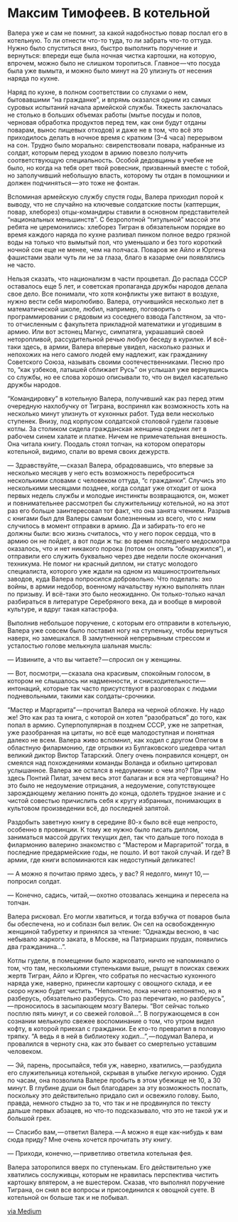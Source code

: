 # Максим Тимофеев. В котельной

Валера уже и сам не помнит, за какой надобностью повар послал его в
котельную. То ли отнести что-то туда, то ли забрать что-то оттуда.
Нужно было спуститься вниз, быстро выполнить поручение и вернуться:
впереди еще была ночная чистка картошки, на которую, впрочем, можно
было не слишком торопиться. Главное — что посуда была уже вымыта, и
можно было минут на 20 улизнуть от несения наряда по кухне.

Наряд по кухне, в полном соответствии со слухами о нем, бытовавшими “на
гражданке”, и впрямь оказался одним из самых суровых испытаний начала
армейской службы. Тяжесть заключалась не столько в больших объемах
работы (мытье посуды и полов, черновая обработка продуктов перед тем,
как они будут отданы поварам, вынос пищевых отходов) и даже не в том,
что всё это приходилось делать в ночное время с кратким (3–4 часа)
перерывом на сон. Трудно было морально: свирепствовали повара,
набранные из солдат, которым перед уходом в армию повезло получить
соответствующую специальность. Особой дедовщины в учебке не было, но
когда на тебя орет твой ровесник, призванный вместе с тобой, но
заполучивший небольшую власть, которому ты отдан в помощники и должен
подчиняться — это тоже не фонтан.

Вспоминая армейскую службу спустя годы, Валера приходил порой к выводу,
что не случайно на ключевые солдатские посты (каптерщик, повар,
хлеборез) отцы-командиры ставили в основном представителей
“национальных меньшинств”. С безропотной “титульной” массой эти ребята
не церемонились: хлеборез Тигран в обязательном порядке во время
каждого наряда по кухне разливал пинком полное ведро грязной воды на
только что вымытый пол, что уменьшало и без того короткий ночной сон
еще не менее, чем на полчаса. Поваров же Айло и Юргена фашистами звали
чуть ли не за глаза, благо в казарме они появлялись не часто.

Нельзя сказать, что национализм в части процветал. До распада СССР
оставалось еще 5 лет, и советская пропаганда дружбы народов делала свое
дело. Все понимали, что хотя конфликты уже витают в воздухе, нужно
вести себя миролюбиво. Валера, отучившийся несколько лет в
математической школе, любил, например, поговорить о программировании с
рядовым из соседнего взвода Галстяном, за что-то отчисленным с
факультета прикладной математики и угодившим в армию. Или вот эстонец
Магнус, симпатяга, украшавший своей неторопливой, рассудительной речью
любую беседу в курилке. И всё-таки здесь, в армии, Валера впервые
увидел, насколько разных и непохожих на него самого людей ему надлежит,
как гражданину Советского Союза, называть своими соотечественниками.
Песню про то, “как узбеков, латышей сближает Русь” он услышал уже
вернувшись со службы, но ее слова хорошо описывали то, что он видел
касательно дружбы народов.

“Командировку” в котельную Валера, получивший как раз перед этим
очередную нахлобучку от Тиграна, воспринял как возможность хоть на
несколько минут улизнуть от кухонных работ. Туда вели несколько
ступенек. Внизу, под корпусом солдатской столовой гудели газовые котлы.
За столиком сидела гражданская женщина средних лет в рабочем синем
халате и платке. Ничем не примечательная внешность. Она читала книгу.
Поодаль стоял топчан, на котором операторы котельной, видимо, спали во
время своих дежурств.

— Здравствуйте, — сказал Валера, обрадовавшись, что впервые за
несколько месяцев у него есть возможность переброситься несколькими
словами с человеком оттуда, “с гражданки”. Случись это несколькими
месяцами позднее, когда солдат уже отходит от шока первых недель службы
и молодые инстинкты возвращаются, он, может и повнимательнее рассмотрел
бы служительницу котельной, но на этот раз его больше заинтересовал тот
факт, что она занята чтением. Разрыв с книгами был для Валеры самым
болезненным из всего, что с ним случилось в момент отправки в армию. Да
и забирать-то его не должны были: всю жизнь считалось, что у него порок
сердца, что в армию он не пойдет, а вот поди ж ты: во время последнего
медосмотра оказалось, что и нет никакого порока (потом он опять
“обнаружился”), и отправили его служить буквально через две недели
после окончания техникума. Не помог ни красный диплом, ни статус
молодого специалиста, которого уже ждали на одном из машиностроительных
заводов, куда Валера попросился добровольно. Что поделать: эхо войны, в
армии недобор, военному начальству нужно выполнять план по призыву. И
всё-таки это было неожиданно. Он только-только начал разбираться в
литературе Серебряного века, да и вообще в мировой культуре, и вдруг
такая катастрофа.

Выполнив небольшое поручение, с которым его отправили в котельную,
Валера уже совсем было поставил ногу на ступеньку, чтобы вернуться
наверх, но замешкался. В замутненной непрерывным стрессом и усталостью
голове мелькнула шальная мысль:

— Извините, а что вы читаете? — спросил он у женщины.

— Вот, посмотри, — сказала она красивым, спокойным голосом, в котором
не слышалось ни надменности, и снисходительности — интонаций, которые
так часто присутствуют в разговорах с людьми подневольными, такими как
солдаты-срочники.

“Мастер и Маргарита” — прочитал Валера на черной обложке. Ну надо же!
Это как раз та книга, с которой он хотел “разобраться” до того, как
попал в армию. Суперпопулярная в позднем СССР, уже не запретная, уже
разобранная на цитаты, но всё еще малодоступная и понятная далеко не
всем. Валера живо вспомнил, как ходил с другом Олегом в областную
филармонию, где отрывки из Булгаковского шедевра читал великий диктор
Виктор Татарский. Олегу очень понравился концерт, он смеялся над
похождениями команды Воланда и обильно цитировал услышанное. Валера же
остался в недоумении: о чем это? При чем здесь Понтий Пилат, зачем весь
этот балаган и вся эта чертовщина? Но это было не недоумение отрицания,
а недоумение, сопутствующее зарождающему желанию понять до конца,
одолеть трудное знание и с чистой совестью причислить себя к кругу
избранных, понимающих в культовом произведении всё, до последней
запятой.

Раздобыть заветную книгу в середине 80-х было всё еще непросто,
особенно в провинции. К тому же нужно было писать диплом, заниматься
массой других текущих дел, так что дальше того похода в филармонию
валерино знакомство с “Мастером и Маргаритой” тогда, в последние
предармейские годы, не пошло. И вот такой случай. И где? В армии, где
книги вспоминаются как недоступный деликатес!

— А можно я почитаю прямо здесь, у вас? Я недолго, минут 10, — попросил
солдат.

— Конечно, садись, читай, — охотно отозвалась женщина и пересела на
топчан.

Валера рисковал. Его могли хватиться, и тогда взбучка от поваров была
бы обеспечена, но и соблазн был велик. Он сел на освобожденную женщиной
табуретку и принялся за чтение: “Однажды весною, в час небывало жаркого
заката, в Москве, на Патриарших прудах, появились два гражданина…”.

Котлы гудели, в помещении было жарковато, ничто не напоминало о том,
что там, несколькими ступеньками выше, рыщут в поисках свежих жертв
Тигран, Айло и Юрген, что собратья по несчастью кухонного наряда уже,
наверно, принесли картошку с овощного склада, и ее скоро нужно будет
чистить. “Непонятно, пока ничего непонятно, но я разберусь, обязательно
разберусь. Сто раз перечитаю, но разберусь”, — проносилось в засыпающем
мозгу Валеры. “Вот сейчас только посплю пять минут, и со свежей
головой…”. В погружающемся в сон сознании мелькнуло свежее воспоминание
о том, что утром видел кофту, в которой приехал с гражданки. Ее кто-то
превратил в половую тряпку. “А ведь я в ней в библиотеку
ходил…”, — подумал Валера, и провалился в черноту сна, как это бывает
со смертельно уставшим человеком.

— Эй, парень, просыпайся, тебя уж, наверно, хватились, — разбудила его
служительница котельной, скрывая в улыбке легкую иронию. Судя по часам,
она позволила Валере пробыть в этом убежище не 10, а 30 минут. В
глубине души он был благодарен за эту возможность поспать, поскольку
это действительно придало сил и освежило голову. Было, правда, немного
стыдно за то, что так и не продвинулся по тексту дальше первых абзацев,
но что-то подсказывало, что это не такой уж и большой грех.

— Спасибо вам, — ответил Валера. — А можно я еще как-нибудь к вам сюда
приду? Мне очень хочется прочитать эту книгу.

— Приходи, конечно, — приветливо ответила котельная фея.

Валера заторопился вверх по ступенькам. Его действительно уже хватились
сослуживцы, которым не нравилась перспектива чистить картошку впятером,
а не вшестером. Сказав, что выполнял поручение Тиграна, он снял все
вопросы и присоединился к овощной суете. В котельной он больше так и не
побывал.

[via Medium](https://medium.com/@shortrusstory/%D0%BC%D0%B0%D0%BA%D1%81%D0%B8%D0%BC-%D1%82%D0%B8%D0%BC%D0%BE%D1%84%D0%B5%D0%B5%D0%B2-%D0%B2-%D0%BA%D0%BE%D1%82%D0%B5%D0%BB%D1%8C%D0%BD%D0%BE%D0%B9-3220f30d225d)

